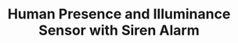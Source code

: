 ---
date_added: 2022-08-24
model: ZG-205ZL
vendor: Tuya
title: Human Presence and Illuminance Sensor with Siren Alarm
category: sensor
mlink: https://www.alibaba.com/product-detail/WiFi-BLE-ZigBee-Wireless-Radar-Human_1600574397650.html
link: https://www.aliexpress.com/item/1005005761971083.html
zigbeemodel: ['TS0025', '_TZE200_hl0ss9oa']
compatible: [z2m]
---